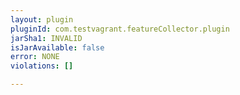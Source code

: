 ```yaml
---
layout: plugin
pluginId: com.testvagrant.featureCollector.plugin
jarSha1: INVALID
isJarAvailable: false
error: NONE
violations: []

---
```

